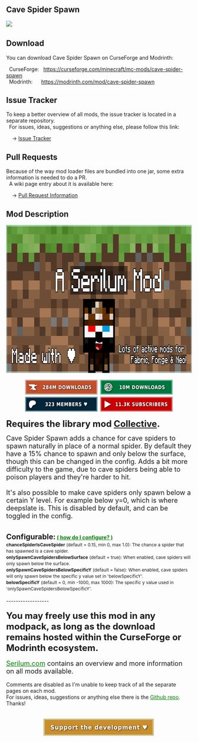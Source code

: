 <h2>Cave Spider Spawn</h2>
<p><a href="https://github.com/Serilum/Cave-Spider-Spawn"><img src="https://serilum.com/assets/data/logo/cave-spider-spawn.png"></a></p><h2>Download</h2>
<p>You can download Cave Spider Spawn on CurseForge and Modrinth:</p><p>&nbsp;&nbsp;CurseForge: &nbsp;&nbsp;<a href="https://curseforge.com/minecraft/mc-mods/cave-spider-spawn">https://curseforge.com/minecraft/mc-mods/cave-spider-spawn</a><br>&nbsp;&nbsp;Modrinth: &nbsp;&nbsp;&nbsp;&nbsp;&nbsp;<a href="https://modrinth.com/mod/cave-spider-spawn">https://modrinth.com/mod/cave-spider-spawn</a></p>
<h2>Issue Tracker</h2>
<p>To keep a better overview of all mods, the issue tracker is located in a separate repository.<br>&nbsp;&nbsp;For issues, ideas, suggestions or anything else, please follow this link:</p>
<p>&nbsp;&nbsp;&nbsp;&nbsp;-> <a href="https://serilum.com/url/issue-tracker">Issue Tracker</a></p>
<h2>Pull Requests</h2>
<p>Because of the way mod loader files are bundled into one jar, some extra information is needed to do a PR.<br>&nbsp;&nbsp;A wiki page entry about it is available here:</p>
<p>&nbsp;&nbsp;&nbsp;&nbsp;-> <a href="https://serilum.com/url/pull-requests">Pull Request Information</a></p>
<h2>Mod Description</h2>
<p style="text-align:center"><a href="https://serilum.com/" rel="nofollow"><img src="https://github.com/Serilum/.cdn/raw/main/description/header/header.png" alt="" width="838" height="400"></a></p>
<p style="text-align:center"><a href="https://curseforge.com/members/serilum/projects" rel="nofollow"><img src="https://raw.githubusercontent.com/Serilum/.data-workflow/main/badges/svg/curseforge.svg" width="200"></a> <a href="https://modrinth.com/user/Serilum" rel="nofollow"><img src="https://raw.githubusercontent.com/Serilum/.data-workflow/main/badges/svg/modrinth.svg" width="200"></a> <a href="https://patreon.com/serilum" rel="nofollow"><img src="https://raw.githubusercontent.com/Serilum/.data-workflow/main/badges/svg/patreon.svg" width="200"></a> <a href="https://youtube.com/@serilum" rel="nofollow"><img src="https://raw.githubusercontent.com/Serilum/.data-workflow/main/badges/svg/youtube.svg" width="200"></a></p>
<p><strong><span style="font-size:24px">Requires the library mod&nbsp;<a style="font-size:24px" href="https://curseforge.com/minecraft/mc-mods/collective" rel="nofollow">Collective</a>.<br></span></strong></p>
<p><span style="font-size:18px">Cave Spider Spawn adds a chance for cave spiders to spawn naturally in place of a normal spider. By default they have a 15% chance to spawn and only below the surface, though this can be changed in the config. Adds a bit more difficulty to the game, due to cave spiders being able to poison players and they're harder to hit.<br><br>It's also possible to make cave spiders only spawn below a certain Y level. For example below y=0, which is where deepslate is. This is disabled by default, and can be toggled in the config.<br></span><br><br><strong><span style="font-size:20px">Configurable:</span> <span style="color:#008000;font-size:14px"><a style="color:#008000" href="https://github.com/Serilum/.information/wiki/how-to-configure-mods" rel="nofollow">(&nbsp;how do I configure?&nbsp;)</a></span><br></strong><span style="font-size:12px"><strong>chanceSpiderIsCaveSpider</strong>&nbsp;(default = 0.15, min 0, max 1.0): The chance a spider that has spawned is a cave spider.</span><br><span style="font-size:12px"><strong>onlySpawnCaveSpidersBelowSurface</strong>&nbsp;(default = true): When enabled, cave spiders will only spawn below the surface.<br><strong>onlySpawnCaveSpidersBelowSpecificY</strong> (default = false): When enabled, cave spiders will only spawn below the specific y value set in 'belowSpecificY'.<br><strong>belowSpecificY</strong> (default = 0, min -1000, max 1000): The specific y value used in 'onlySpawnCaveSpidersBelowSpecificY'.</span><br><br>------------------<br><br><span style="font-size:24px"><strong>You may freely use this mod in any modpack, as long as the download remains hosted within the CurseForge or Modrinth ecosystem.</strong></span><br><br><span style="font-size:18px"><a style="font-size:18px;color:#008000" href="https://serilum.com/" rel="nofollow">Serilum.com</a> contains an overview and more information on all mods available.</span><br><br><span style="font-size:14px">Comments are disabled as I'm unable to keep track of all the separate pages on each mod.</span><span style="font-size:14px"><br>For issues, ideas, suggestions or anything else there is the&nbsp;<a style="font-size:14px;color:#008000" href="https://github.com/Serilum/.issue-tracker" rel="nofollow">Github repo</a>. Thanks!</span><span style="font-size:6px"><br><br></span></p>
<p style="text-align:center"><a href="https://serilum.com/donate" rel="nofollow"><img src="https://github.com/Serilum/.cdn/raw/main/description/projects/support.svg" alt="" width="306" height="50"></a></p>